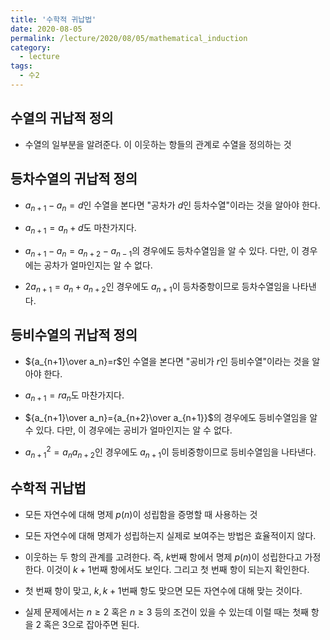 ```yaml
---
title: '수학적 귀납법'
date: 2020-08-05
permalink: /lecture/2020/08/05/mathematical_induction
category:
  - lecture
tags:
  - 수2
---
```


## 수열의 귀납적 정의
- 수열의 일부분을 알려준다. 이 이웃하는 항들의 관계로 수열을 정의하는 것

## 등차수열의 귀납적 정의
- $a_{n+1}-a_n=d$인 수열을 본다면 "공차가 $d$인 등차수열"이라는 것을 알아야 한다.

- $a_{n+1}=a_n+d$도 마찬가지다.

- $a_{n+1}-a_n=a_{n+2}-a_{n-1}$의 경우에도 등차수열임을 알 수 있다. 다만, 이 경우에는 공차가 얼마인지는 알 수 없다.

- $2a_{n+1}=a_n+a_{n+2}$인 경우에도 $a_{n+1}$이 등차중항이므로 등차수열임을 나타낸다.

## 등비수열의 귀납적 정의
- ${a_{n+1}\over a_n}=r$인 수열을 본다면 "공비가 $r$인 등비수열"이라는 것을 알아야 한다.

- $a_{n+1}=ra_n$도 마찬가지다.

- ${a_{n+1}\over a_n}={a_{n+2}\over a_{n+1}}$의 경우에도 등비수열임을 알 수 있다. 다만, 이 경우에는 공비가 얼마인지는 알 수 없다.

- $a_{n+1}^2=a_na_{n+2}$인 경우에도 $a_{n+1}$이 등비중항이므로 등비수열임을 나타낸다.

## 수학적 귀납법
- 모든 자연수에 대해 명제 $p(n)$이 성립함을 증명할 때 사용하는 것

- 모든 자연수에 대해 명제가 성립하는지 실제로 보여주는 방법은 효율적이지 않다.

- 이웃하는 두 항의 관계를 고려한다. 즉, $k$번째 항에서 명제 $p(n)$이 성립한다고 가정한다. 이것이 $k+1$번째 항에서도 보인다. 그리고 첫 번째 항이 되는지 확인한다.

- 첫 번째 항이 맞고, $k, k+1$번째 항도 맞으면 모든 자연수에 대해 맞는 것이다.

- 실제 문제에서는 $n\ge2$ 혹은 $n\ge3$ 등의 조건이 있을 수 있는데 이럴 때는 첫째 항을 2 혹은 3으로 잡아주면 된다.